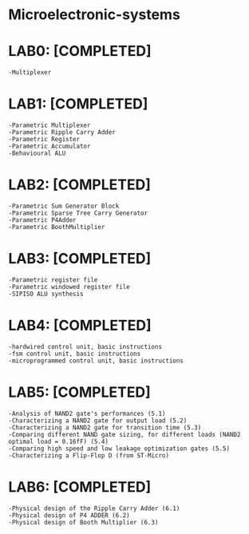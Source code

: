 # Microelectronic-systems

# LAB0: [COMPLETED]
	-Multiplexer

# LAB1: [COMPLETED]
	-Parametric Multiplexer
	-Parametric Ripple Carry Adder
	-Parametric Register
	-Parametric Accumulator
	-Behavioural ALU

# LAB2: [COMPLETED]
	-Parametric Sum Generator Block
	-Parametric Sparse Tree Carry Generator 
	-Parametric P4Adder
	-Parametric BoothMultiplier

# LAB3: [COMPLETED]
	-Parametric register file
	-Parametric windowed register file
	-SIPISO ALU synthesis

# LAB4: [COMPLETED]
	-hardwired control unit, basic instructions
	-fsm control unit, basic instructions
	-microprogrammed control unit, basic instructions

# LAB5: [COMPLETED]
	-Analysis of NAND2 gate's performances (5.1)
	-Characterizing a NAND2 gate for output load (5.2)
	-Characterizing a NAND2 gate for transition time (5.3)
	-Comparing different NAND gate sizing, for different loads (NAND2 optimal load = 0.16fF) (5.4)
	-Comparing high speed and low leakage optimization gates (5.5)
	-Characterizing a Flip-Flop D (from ST-Micro)

# LAB6: [COMPLETED]
	-Physical design of the Ripple Carry Adder (6.1)
	-Physical design of P4 ADDER (6.2)
	-Physical design of Booth Multiplier (6.3)
